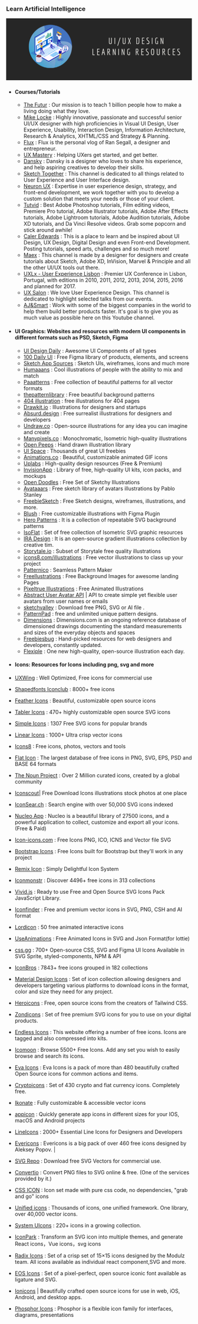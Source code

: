 ### Learn Artificial Intelligence

<div style="text-align:center">
    <img src="../assets/ui-ux.png" />
</div>

- #### Courses/Tutorials
  - [The Futur](https://www.youtube.com/user/TheSkoolRocks/videos) : Our mission is to teach 1 billion people how to make a living doing what they love.
  - [Mike Locke](https://www.youtube.com/user/mlwebco/videos) : Highly innovative, passionate and successful senior UI/UX designer with high proficiencies in Visual UI Design, User Experience, Usability, Interaction Design, Information Architecture, Research & Analytics, XHTML/CSS and Strategy & Planning.
  - [Flux](https://www.youtube.com/channel/UCN7dywl5wDxTu1RM3eJ_h9Q/videos) : Flux is the personal vlog of Ran Segall, a designer and entrepreneur.
  - [UX Mastery](https://www.youtube.com/user/uxmastery/videos) : Helping UXers get started, and get better. 
  - [Dansky](https://www.youtube.com/user/ForeverDansky/videos) : Dansky is a designer who loves to share his experience, and help aspiring creatives to develop their skills.
  - [Sketch Together](https://www.youtube.com/channel/UCZHkx_OyRXHb1D3XTqOidRw/videos) : This channel is dedicated to all things related to User Experience and User Interface design.
  - [Neuron UX](https://www.youtube.com/channel/UCHy67xvpFURfYodnzKRU3fA/videos) : Expertise in user experience design, strategy, and front-end development, we work together with you to develop a custom solution that meets your needs or those of your client.
  - [Tutvid](https://www.youtube.com/c/tutvid/videos) : Best Adobe Photoshop tutorials, Film editing videos, Premiere Pro tutorial, Adobe Illustrator tutorials, Adobe After Effects tutorials, Adobe Lightroom tutorials, Adobe Audition tutorials, Adobe XD tutorials, and Da Vinci Resolve videos. Grab some popcorn and stick around awhile!
  - [Caler Edwards](https://www.youtube.com/user/CalerEdwards/videos) :  This is a place to learn and be inspired about UI Design, UX Design, Digital Design and even Front-end Development. Posting tutorials, speed arts, challenges and so much more!
  - [Maex](https://www.youtube.com/c/SketchappTV/videos) : This channel is made by a designer for designers and create tutorials about Sketch, Adobe XD, InVision, Marvel & Principle and all the other UI/UX tools out there.
  - [UXLx - User Experience Lisbon](https://www.youtube.com/channel/UCvoEJgCYu1e6kvUvx7lN7kw) : Premier UX Conference in Lisbon, Portugal, with editions in 2010, 2011, 2012, 2013, 2014, 2015, 2016 and planned for 2017.
  - [UX Salon](https://www.youtube.com/c/UXSalon/videos) : We love User Experience Design. This channel is dedicated to highlight selected talks from our events.
  - [AJ&Smart](https://www.youtube.com/c/AJSmart/videos) : Work with some of the biggest companies in the world to help them build better products faster.  It's goal is to give you as much value as possible here on this Youtube channel.

- #### UI Graphics: Websites and resources with modern UI components in different formats such as PSD, Sketch, Figma
  - [UI Design Daily](https://uidesigndaily.com/) :  Awesome UI Components of all types 
  - [100 Daily UI](https://100dailyui.webflow.io/) : Free Figma library of products, elements, and screens
  - [Sketch App Sources](https://www.sketchappsources.com/) : Sketch UIs, wireframes, icons and much more     
  - [Humaaans](https://www.humaaans.com/) :  Cool illustrations of people with the ability to mix and match
  - [Paaatterns](https://products.ls.graphics/paaatterns/) : Free collection of beautiful patterns for all vector formats
  - [thepatternlibrary](http://thepatternlibrary.com/) : Free beautiful background patterns              
  - [404 illustration](https://error404.fun/) : free illustrations for 404  pages                        
  - [Drawkit.io](https://www.drawkit.io/) : Illustrations for designers and startups                     
  - [Absurd.design](https://absurd.design/) : Free surrealist illustrations for designers and developers 
  - [Undraw.co](https://undraw.co/) : Open-source illustrations for any idea you can imagine and create  
  - [Manypixels.co](https://www.manypixels.co/gallery/) : Monochromatic, Isometric high-quality illustrations
  - [Open Peeps](https://www.openpeeps.com/) : Hand drawn illustration library                            
  - [UI Space](https://uispace.net/) : Thousands of great UI freebies                                     
  - [Animations.co](http://animaticons.co/) : Beautiful, customizable animated GIF icons                   
  - [Uplabs](https://www.uplabs.com/) : High-quality design resources (Free & Premium)                     
  - [InvisionApp](https://www.invisionapp.com/inside-design/design-resources/) : Library of free, high-quality UI kits, icon packs, and mockups     
  - [Open Doodles](https://www.opendoodles.com/) : Free Set of Sketchy Illustrations                    
  - [Avataaars](https://avataaars.com/) : Free sketch library of avatars illustrations by Pablo Stanley   
  - [FreebieSketch](http://freebiesketch.com/) : Free Sketch designs, wireframes, illustrations, and more.
  - [Blush](https://blush.design/) : Free customizable illustrations with Figma Plugin                  
  - [Hero Patterns](http://www.heropatterns.com/) : It is a collection of repeatable SVG background patterns   
  - [IsoFlat](https://isoflat.com/) : Set of free collection of Isometric SVG graphic resources               
  - [IRA Design](https://iradesign.io/) : It is an open-source gradient illustrations collection by creative tim.
  - [Storytale.io](https://storytale.io/freebies/) : Subset of Storytale free quality illustrations 
  - [icons8.com/illustrations](https://icons8.com/illustrations) : Free vector illustrations to class up your project 
  - [Patternico](https://patternico.com) : Seamless Pattern Maker 
  - [Freellustrations](https://freellustrations.com/) : Free Background Images for awesome landing Pages 
  - [Pixeltrue Illustrations](https://www.pixeltrue.com/illustrations) : Free Animated Illustrations 
  - [Abstract User Avatar API](https://www.abstractapi.com/user-avatar-api) | API to create simple yet flexible user avatars from user names or emails 
  - [sketchvalley](https://sketchvalley.com/) : Download free PNG, SVG or AI file . 
  - [PatternPad](https://patternpad.com/) : free and unlimited unique pattern designs. 
  - [Dimensions](https://www.dimensions.com/) : Dimensions.com is an ongoing reference database of dimensioned drawings documenting the standard measurements and sizes of the everyday objects and spaces
  - [Freebiesbug](https://freebiesbug.com/) : Hand-picked resources for web designers and developers, constantly updated.
  - [Flexiple](https://2.flexiple.com/scale/all-illustrations) : One new high-quality, open-source illustration each day. 

- #### Icons: Resources for Icons including png, svg and more

- [UXWing](https://uxwing.com/) : Well Optimized, Free icons for commercial use 
- [Shapedfonts Iconclub](https://shapedfonts.com/iconclub/) : 8000+ free icons 
- [Feather Icons](https://feathericons.com/) : Beautiful, customizable open source icons 
- [Tabler Icons](https://tablericons.com/) : 470+ highly customizable open source SVG icons 
- [Simple Icons](https://simpleicons.org/) : 1307 Free SVG icons for popular brands 
- [Linear Icons](https://linearicons.com/free) : 1000+ Ultra crisp vector icons 
- [Icons8](https://icons8.com/) : Free icons, photos, vectors and tools 
- [Flat Icon](https://www.flaticon.com/) : The largest database of free icons in PNG, SVG, EPS, PSD and BASE 64 formats  
- [The Noun Project](https://thenounproject.com/) : Over 2 Million curated icons, created by a global community 
- [Iconscout](https://iconscout.com/)| Free Download Icons illustrations stock photos at one place  
- [IconSear.ch](https://iconsear.ch/search.html) : Search engine with over 50,000 SVG icons indexed 
- [Nucleo App](https://nucleoapp.com/) : Nucleo is a beautiful library of 27500 icons, and a powerful application to collect, customize and export all your icons. (Free & Paid) 
- [Icon-icons.com](https://icon-icons.com/) : Free Icons PNG, ICO, ICNS and Vector file SVG 
- [Bootstrap Icons](https://icons.getbootstrap.com/) : Free Icons built for Bootstrap but they'll work in any project  
- [Remix Icon](https://remixicon.com/) : Simply Delightful Icon System 
- [Iconmonstr](https://iconmonstr.com/) : Discover 4496+ free icons in 313 collections 
- [Vivid.js](https://webkul.github.io/vivid/) : Ready to use Free and Open Source SVG Icons Pack JavaScript Library. 
- [Iconfinder](https://www.iconfinder.com/) : Free and premium vector icons in SVG, PNG, CSH and AI format  
- [Lordicon](https://lordicon.com/free-icons) : 50 free animated interactive icons 
- [UseAnimations](https://useanimations.com/) : Free Animated Icons in SVG and Json Format(for lottie)  
- [css.gg](https://css.gg/) : 700+ Open-source CSS, SVG and Figma UI Icons Available in SVG Sprite, styled-components, NPM & API 
- [IconBros](https://www.iconbros.com) : 7843+ free icons grouped in 182 collections 
- [Material Design Icons](https://materialdesignicons.com/) : Set of icon collection allowing designers and developers targeting various platforms to download icons in the format, color and size they need for any project. 
- [Heroicons](https://heroicons.dev/) : Free, open source icons from the creators of Tailwind CSS. 
- [Zondicons](https://www.zondicons.com/icons.html) : Set of free premium SVG icons for you to use on your digital products. 
- [Endless Icons](http://endlessicons.com/) : This website offering a number of free icons. Icons are tagged and also compressed into kits. 
- [Icomoon](https://icomoon.io/app/) : Browse 5500+ Free Icons. Add any set you wish to easily browse and search its icons. 
- [Eva Icons](https://akveo.github.io/eva-icons/#/) : Eva Icons is a pack of more than 480 beautifully crafted Open Source icons for common actions and items.
- [Cryptoicons](http://cryptoicons.co/) : Set of 430 crypto and fiat currency icons. Completely free. 
- [Ikonate](https://ikonate.com/) : Fully customizable & accessible vector icons 
- [appicon](https://appicon.co/) : Quickly generate app icons in different sizes for your IOS, macOS and Android projects
- [LineIcons](https://lineicons.com) : 2000+ Essential Line Icons for Designers and Developers 
- [Evericons](https://www.figma.com/resources/assets/evericons-for-figma/) : Evericons is a big pack of over 460 free icons designed by Aleksey Popov. |
- [SVG Repo](https://www.svgrepo.com/) : Download free SVG Vectors for commercial use. 
- [Convertio](https://convertio.co/png-svg/) : Convert PNG files to SVG online & free. (One of the services provided by it.) 
- [CSS ICON](https://cssicon.space/) : Icon set made with pure css code, no dependencies, "grab and go" icons 
- [Unified icons](https://iconify.design/) : Thousands of icons, one unified framework. One library, over 40,000 vector icons. 
- [System UIcons](https://systemuicons.com/) : 220+ icons in a growing collection. 
- [IconPark](https://github.com/bytedance/IconPark) : Transform an SVG icon into multiple themes, and generate React icons，Vue icons，svg icons 
- [Radix Icons](https://icons.modulz.app/) : Set of a crisp set of 15×15 icons designed by the Modulz team. All icons available as individual react component,SVG and more. 
- [EOS Icons](https://icons.eosdesignsystem.com/) : Set of a pixel-perfect, open source iconic font available as ligature and SVG. 
- [Ionicons](https://ionicons.com) | Beautifully crafted open source icons for use in web, iOS, Android, and desktop apps. 
- [Phosphor Icons](https://phosphoricons.com) : Phosphor is a flexible icon family for interfaces, diagrams, presentations

